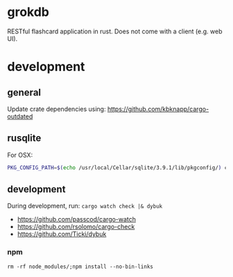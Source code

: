 grokdb
======

RESTful flashcard application in rust. Does not come with a client (e.g. web UI).

development
===========

## general

Update crate dependencies using: https://github.com/kbknapp/cargo-outdated



## rusqlite

For OSX:

```sh
PKG_CONFIG_PATH=$(echo /usr/local/Cellar/sqlite/3.9.1/lib/pkgconfig/) cargo run
```

## development

During development, run: `cargo watch check |& dybuk`

- https://github.com/passcod/cargo-watch
- https://github.com/rsolomo/cargo-check
- https://github.com/Ticki/dybuk

### npm

`rm -rf node_modules/;npm install --no-bin-links`
